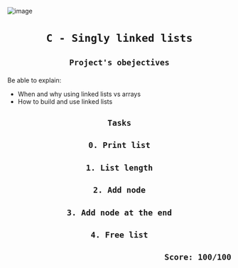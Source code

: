 ![image](https://www.sanfoundry.com/wp-content/uploads/2022/08/singly-linked-list-example.png)
# <p align=center>`C - Singly linked lists`</p>
## <p align=center> `Project's obejectives` </p>
Be able to explain:
- When and why using linked lists vs arrays
- How to build and use linked lists

## <p align=center>`Tasks`</p>
## <p align=center>`0. Print list`</p>
## <p align=center>`1. List length`</p>
## <p align=center>`2. Add node`</p>
## <p align=center>`3. Add node at the end`</p>
## <p align=center>`4. Free list`</p>

## <p align=right>`Score: 100/100`</p>
